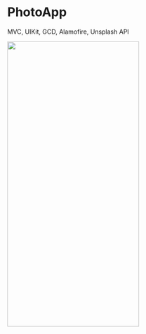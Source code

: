 # PhotoApp

MVC,
UIKit,
GCD,
Alamofire,
Unsplash API

<img src="https://github.com/Vladchere/PhotoApp/blob/main/sample.gif" width="300" height="650" />
